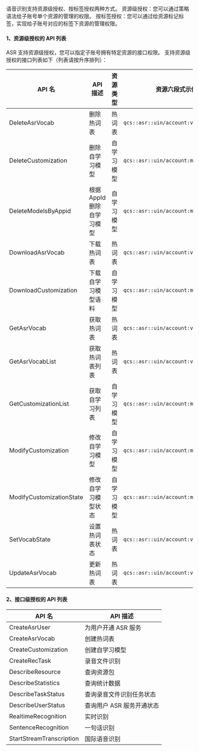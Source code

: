 语音识别支持资源级授权、按标签授权两种方式。
资源级授权：您可以通过策略语法给子账号单个资源的管理的权限。
按标签授权：您可以通过给资源标记标签，实现给子账号对应的标签下资源的管理权限。

#### 1、资源级授权的 API 列表
ASR 支持资源级授权，您可以指定子账号拥有特定资源的接口权限。
支持资源级授权的接口列表如下（列表请按升序排列）：


| API 名 | API 描述 | 资源类型 | 资源六段式示例 |
|---------|---------|---------|---------|
| DeleteAsrVocab | 删除热词表 | 热词表 | `qcs::asr::uin/account:vocab/VocabId` |
| DeleteCustomization | 删除自学习模型 | 自学习模型 | `qcs::asr::uin/account:model/ModelId` |
| DeleteModelsByAppid | 根据 AppId 删除自学习模型 | 自学习模型 | `qcs::asr::uin/account:model/ModelId` |
| DownloadAsrVocab | 下载热词表 | 热词表 | `qcs::asr::uin/account:vocab/VocabId` |
| DownloadCustomization | 下载自学习模型语料 | 自学习模型 | `qcs::asr::uin/account:model/ModelId` |
| GetAsrVocab | 获取热词表 | 热词表 | `qcs::asr::uin/account:vocab/VocabId` |
| GetAsrVocabList | 获取热词表列表 | 热词表 | `qcs::asr::uin/account:vocab/*` |
| GetCustomizationList | 获取自学习列表 | 自学习模型 | `qcs::asr::uin/account:model/*` |
| ModifyCustomization | 修改自学习模型 | 自学习模型 | `qcs::asr::uin/account:model/ModelId` |
| ModifyCustomizationState | 修改自学习模型状态 | 自学习模型 | `qcs::asr::uin/account:model/ModelId` |
| SetVocabState | 设置热词表状态 | 热词表 | `qcs::asr::uin/account:vocab/VocabId` |
| UpdateAsrVocab | 更新热词表 | 热词表 | `qcs::asr::uin/account:vocab/VocabId` |


#### 2、接口级授权的 API 列表


| API 名 | API 描述 |
|---------|---------|
| CreateAsrUser | 为用户开通 ASR 服务 |
| CreateAsrVocab | 创建热词表 |
| CreateCustomization | 创建自学习模型 |
| CreateRecTask | 录音文件识别 |
| DescribeResource | 查询资源包 |
| DescribeStatistics | 查询统计数据 |
| DescribeTaskStatus | 查询录音文件识别任务状态 |
| DescribeUserStatus | 查询用户 ASR 服务开通状态 |
| RealtimeRecognition | 实时识别 |
| SentenceRecognition | 一句话识别 |
| StartStreamTranscription | 国际语音识别 |




